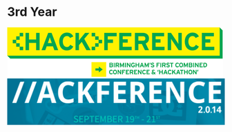 #  3rd Year

![Hackference 2013](images/hackference-2013.png)
![Hackference 2014](images/hackference-2014.png)
